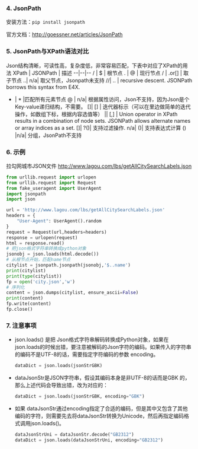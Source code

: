 

### 4. JsonPath
安装方法：`pip install jsonpath`

官方文档：http://goessner.net/articles/JsonPath

### 5. JsonPath与XPath语法对比
Json结构清晰，可读性高，复杂度低，非常容易匹配，下表中对应了XPath的用法
XPath | JSONPath | 描述
--|--|--
/ |	$ | 根节点
. |	@ | 现行节点
/ |	.or[] |	取子节点
..| n/a| 	取父节点，Jsonpath未支持
//| .. | recursive descent. JSONPath borrows this syntax from E4X. 
* |	* |匹配所有元素节点
@ |	n/a| 	根据属性访问，Json不支持，因为Json是个Key-value递归结构，不需要。
[]| [] |	迭代器标示（可以在里边做简单的迭代操作，如数组下标，根据内容选值等）
\|| [,] | Union operator in XPath results in a combination of node sets. JSONPath allows alternate names or array indices as a set. 
[]| ?()| 	支持过滤操作.
n/a| ()| 	支持表达式计算
() |n/a| 	分组，JsonPath不支持

### 6. 示例
拉勾网城市JSON文件 http://www.lagou.com/lbs/getAllCitySearchLabels.json 
```python
from urllib.request import urlopen
from urllib.request import Request
from fake_useragent import UserAgent
import jsonpath
import json

url = 'http://www.lagou.com/lbs/getAllCitySearchLabels.json'
headers = {
    "User-Agent": UserAgent().random
}
request = Request(url,headers=headers)
response = urlopen(request)
html = response.read()
# 把json格式字符串转换成python对象
jsonobj = json.loads(html.decode())
# 从根节点开始，匹配name节点
citylist = jsonpath.jsonpath(jsonobj,'$..name')
print(citylist)
print(type(citylist))
fp = open('city.json','w')
# 序列化
content = json.dumps(citylist, ensure_ascii=False)
print(content)
fp.write(content)
fp.close()
```

### 7. 注意事项

- json.loads() 是把 Json格式字符串解码转换成Python对象，如果在json.loads的时候出错，要注意被解码的Json字符的编码。如果传入的字符串的编码不是UTF-8的话，需要指定字符编码的参数 encoding。
   ```python
   dataDict = json.loads(jsonStrGBK)
   ```
- dataJsonStr是JSON字符串，假设其编码本身是非UTF-8的话而是GBK 的，那么上述代码会导致出错，改为对应的：

     ```python
     dataDict = json.loads(jsonStrGBK, encoding="GBK")
     ```

- 如果 dataJsonStr通过encoding指定了合适的编码，但是其中又包含了其他编码的字符，则需要先去将dataJsonStr转换为Unicode，然后再指定编码格式调用json.loads()。
    ```python
    dataJsonStrUni = dataJsonStr.decode("GB2312")
    dataDict = json.loads(dataJsonStrUni, encoding="GB2312")
    ```

